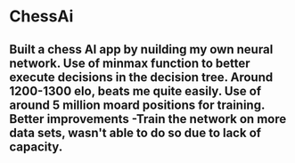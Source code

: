 # ChessAi
Built a chess AI app by nuilding my own neural network. Use of minmax function to better execute decisions in the decision tree. Around 1200-1300 elo, beats me quite easily. Use of around 5 million moard positions for training.
**Better improvements**
-Train the network on more data sets, wasn't able to do so due to lack of capacity.
-
